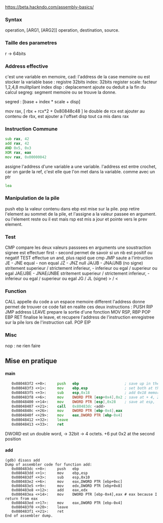https://beta.hackndo.com/assembly-basics/

### Syntax
operation, [ARG1, [ARG2]]
operation, destination, source.

### Taille des parametres
r -> 64bits

### Address effective
c'est une variable en memoire, cad:
l'address de la case memoire ou est stocker la variable
base : registre 32bits
index:  32bits register
scale: facteur 1,2,4,8 mulitpliant index
disp : deplacement ajoute ou deduit a la fin du calcul
segreg: segment memoire ou se trouve la donne.

segred : [base + index * scale + disp]

mov rax, [ rbx + rcx*2 + 0x80848c48 ]
le double de rcx
est ajouter au contenu de rbx,
est ajouter a l'offset disp
tout ca mis dans rax

### Instruction Commune
```asm
sub rax, 42
add rax, 42
AND 0x5, 0x3
XOR rax, eax
mov rax, 0x00000042
```

assigne l'address d'une variable a une variable.
l'address est entre crochet, car on garde la ref,
c'est elle que l'on met dans la variable.
comme avec un ptr
```asm
lea  
```

### Manipulation de la pile
push ebp
la valeur contenu dans ebp est mise sur la pile.
pop retire l'element au sommet de la pile, 
et l'assigne a la valeur passee en argument.
ou
l'element reste ou il est mais rsp est mis a jour 
et pointe vers le prev element.

### Test
CMP 
    compare les deux valeurs passsees en arguments
    une soustraction signee est effectuer first - second
    permet de savoir si un nb est positif ou negatif
TEST
    effectue un and, plus rapid que cmp
JMP
    saute a l'intruction
JE - JNE
    equal - non equal
JZ - JNZ
    null
JA/JB - JNA/JNB (no signe)
    stritement superieur / strictement inferieur, - inferieur ou egal / superieur ou egal
JAE/JBE - JNAE/JNBE
    stritement superieur / strictement inferieur, - inferieur ou egal / superieur ou egal
JG / JL (signe)
    > / <

### Function
CALL
    appelle du code a un espace memoire different
    l'address donne permet de trouver ce code
    fait en realite ces deux instructions :
        PUSH RIP
        JMP address
LEAVE
    prepare la sortie d'une fonction
        MOV RSP, RBP
        POP EBP
RET
    finalise le leave, et recupere l'address de l'instruction enregistree
    sur la pile lors de l'instruction call.
        POP EIP
    
### Misc
nop : ne rien faire

## Mise en pratique

#### main
```asm
   0x080483f2 <+0>:     push   ebp                     ; save up in the func the next one
   0x080483f3 <+1>:     mov    ebp,esp                 ; set both at the same addr
   0x080483f5 <+3>:     sub    esp,0x18                ; add 0x18 memory space
   0x080483f8 <+6>:     mov    DWORD PTR [esp+0x4],0x2 ; save at + 4, 2
   0x08048400 <+14>:    mov    DWORD PTR [esp],0x28    ; save at esp, 
   0x08048407 <+21>:    call   0x80483dc <add>
   0x0804840c <+26>:    mov    DWORD PTR [ebp-0x4],eax
   0x0804840f <+29>:    mov    eax,DWORD PTR [ebp-0x4]
   0x08048412 <+32>:    leave  
   0x08048413 <+33>:    ret  
``` 

DWORD est un double word, -> 32bit -> 4 octets.
+6 put 0x2 at the second position

#### add
```shell script
(gdb) disass add
Dump of assembler code for function add:
   0x080483dc <+0>:     push   ebp
   0x080483dd <+1>:     mov    ebp,esp
   0x080483df <+3>:     sub    esp,0x10
   0x080483e2 <+6>:     mov    eax,DWORD PTR [ebp+0xc]
   0x080483e5 <+9>:     mov    edx,DWORD PTR [ebp+0x8]
   0x080483e8 <+12>:    add    eax,edx
   0x080483ea <+14>:    mov    DWORD PTR [ebp-0x4],eax # eax because I return from eax
   0x080483ed <+17>:    mov    eax,DWORD PTR [ebp-0x4]
   0x080483f0 <+20>:    leave  
   0x080483f1 <+21>:    ret    
End of assembler dump.
```











































